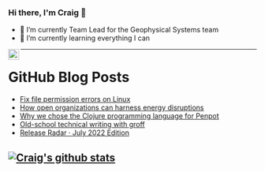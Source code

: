 ### Hi there, I'm Craig 👋

<!--
**CraigTeelFugro/CraigTeelFugro** is a ✨ _special_ ✨ repository because its `README.md` (this file) appears on your GitHub profile.

Here are some ideas to get you started:
-->

- 🔭 I’m currently Team Lead for the Geophysical Systems team
- 🌱 I’m currently learning everything I can

[<img align="left" alt="Craig Teel | LinkedIn" width="22px" src="https://cdn.jsdelivr.net/npm/simple-icons@v3/icons/linkedin.svg" />][linkedin]

---

# GitHub Blog Posts

<!-- BLOG-POST-LIST:START -->
- [Fix file permission errors on Linux](https://opensource.com/article/22/8/fix-file-permission-errors-linux)
- [How open organizations can harness energy disruptions](https://opensource.com/open-organization/22/8/energy-disruption)
- [Why we chose the Clojure programming language for Penpot](https://opensource.com/article/22/7/why-we-chose-clojure-penpot)
- [Old-school technical writing with groff](https://opensource.com/article/22/8/old-school-technical-writing-groff)
- [Release Radar · July 2022 Edition](https://github.blog/2022-08-05-release-radar-jul-2022/)
<!-- BLOG-POST-LIST:END -->

## [![Craig's github stats](https://github-readme-stats.vercel.app/api?username=craigteelfugro)](https://github.com/anuraghazra/github-readme-stats)


[linkedin]: https://linkedin.com/in/craig-teel-b8786771
